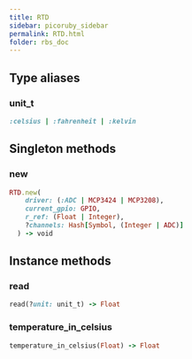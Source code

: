 ```yaml
---
title: RTD
sidebar: picoruby_sidebar
permalink: RTD.html
folder: rbs_doc
---
```

## Type aliases
### unit_t
```ruby
:celsius | :fahrenheit | :kelvin
```
## Singleton methods
### new

```ruby
RTD.new(
    driver: (:ADC | MCP3424 | MCP3208),
    current_gpio: GPIO,
    r_ref: (Float | Integer),
    ?channels: Hash[Symbol, (Integer | ADC)]
  ) -> void
```
## Instance methods
### read

```ruby
read(?unit: unit_t) -> Float
```
### temperature_in_celsius

```ruby
temperature_in_celsius(Float) -> Float
```
